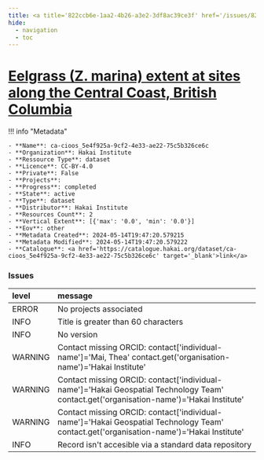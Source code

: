 ```yaml
---
title: <a title='822ccb6e-1aa2-4b26-a3e2-3df8ac39ce3f' href='/issues/822ccb6e-1aa2-4b26-a3e2-3df8ac39ce3f/' target='_blank'>Eelgrass (Z. marina) extent at sites along the Central Coast, British Columbia</a>
hide:
  - navigation
  - toc
---
```


# <a title='822ccb6e-1aa2-4b26-a3e2-3df8ac39ce3f' href='/issues/822ccb6e-1aa2-4b26-a3e2-3df8ac39ce3f/' target='_blank'>Eelgrass (Z. marina) extent at sites along the Central Coast, British Columbia</a>

<div id='map'></div>

!!! info "Metadata"
    
    - **Name**: ca-cioos_5e4f925a-9cf2-4e33-ae22-75c5b326ce6c 
    - **Organization**: Hakai Institute 
    - **Ressource Type**: dataset 
    - **Licence**: CC-BY-4.0 
    - **Private**: False 
    - **Projects**:  
    - **Progress**: completed 
    - **State**: active 
    - **Type**: dataset 
    - **Distributor**: Hakai Institute 
    - **Resources Count**: 2 
    - **Vertical Extent**: [{'max': '0.0', 'min': '0.0'}] 
    - **Eov**: other 
    - **Metadata Created**: 2024-05-14T19:47:20.579215 
    - **Metadata Modified**: 2024-05-14T19:47:20.579222 
    - **Catalogue**: <a href='https://catalogue.hakai.org/dataset/ca-cioos_5e4f925a-9cf2-4e33-ae22-75c5b326ce6c' target='_blank'>link</a> 

### Issues

| level   | message                                                                                                                                 |
|:--------|:----------------------------------------------------------------------------------------------------------------------------------------|
| ERROR   | No projects associated                                                                                                                  |
| INFO    | Title is greater than 60 characters                                                                                                     |
| INFO    | No version                                                                                                                              |
| WARNING | Contact missing ORCID: contact['individual-name']='Mai, Thea' contact.get('organisation-name')='Hakai Institute'                        |
| WARNING | Contact missing ORCID: contact['individual-name']='Hakai Geospatial Technology Team' contact.get('organisation-name')='Hakai Institute' |
| WARNING | Contact missing ORCID: contact['individual-name']='Hakai Geospatial Technology Team' contact.get('organisation-name')='Hakai Institute' |
| INFO    | Record isn't accesible via a standard data repository                                                                                   |

<script>
   document.addEventListener("DOMContentLoaded", function() {
    var map = L.map('map').setView([51.505, -125.09], 5);
    L.tileLayer('https://tile.openstreetmap.org/{z}/{x}/{y}.png', {
        maxZoom: 19,
        attribution: '&copy; <a href="http://www.openstreetmap.org/copyright">OpenStreetMap</a>'
    }).addTo(map);
    var geojsonFeature = {
        "type": "Feature",
        "properties": {
            "name" : "<a title='822ccb6e-1aa2-4b26-a3e2-3df8ac39ce3f' href='/issues/822ccb6e-1aa2-4b26-a3e2-3df8ac39ce3f/' target='_blank'>Eelgrass (Z. marina) extent at sites along the Central Coast, British Columbia</a>"
        },
        "geometry": {'type': 'Polygon', 'coordinates': [[[-128.65354407, 51.37817421], [-127.69773286, 51.37817421], [-127.69773286, 52.1127963], [-128.65354407, 52.1127963], [-128.65354407, 51.37817421]]]}
    }
    L.geoJSON(geojsonFeature).addTo(map);
   })
</script>